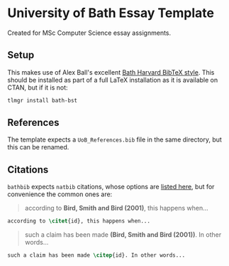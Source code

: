 # University of Bath Essay Template

Created for MSc Computer Science essay assignments.

## Setup

This makes use of Alex Ball's excellent [Bath Harvard BibTeX style](https://github.com/alex-ball/bathbib). This should be installed as part of a full LaTeX installation as it is available on CTAN, but if it is not:

```bash
tlmgr install bath-bst
```

## References

The template expects a `UoB_References.bib` file in the same directory, but this can be renamed.

## Citations

`bathbib` expects `natbib` citations, whose options are [listed here](https://www.overleaf.com/learn/latex/Natbib_citation_styles), but for convenience the common ones are:

> according to **Bird, Smith and Bird (2001)**, this happens when...

```latex
according to \citet{id}, this happens when...
```

> such a claim has been made **(Bird, Smith and Bird (2001))**. In other words...

```latex
such a claim has been made \citep{id}. In other words...
```
